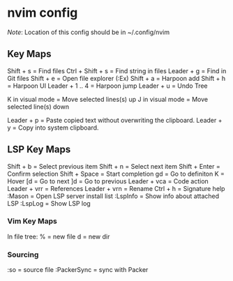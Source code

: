 # nvim config

*Note*: Location of this config should be in ~/.config/nvim

## Key Maps
Shift + s = Find files
Ctrl + Shift + s = Find string in files
Leader + g = Find in Git files
Shift + e = Open file explorer (:Ex)
Shift + a = Harpoon add
Shift + h = Harpoon UI
Leader + 1 .. 4 = Harpoon jump
Leader + u = Undo Tree

K in visual mode = Move selected lines(s) up
J in visual mode = Move selected line(s) down

Leader + p = Paste copied text without overwriting the clipboard.
Leader + y = Copy into system clipboard.

## LSP Key Maps
Shift + b = Select previous item
Shift + n = Select next item
Shift + Enter = Confirm selection
Shift + Space = Start completion
gd = Go to definiton
K = Hover
[d = Go to next
]d = Go to previous
Leader + vca = Code action
Leader + vrr = References
Leader + vrn = Rename
Ctrl + h = Signature help
:Mason = Open LSP server install list
:LspInfo = Show info about attached LSP
:LspLog = Show LSP log

### Vim Key Maps
In file tree:
% = new file
d = new dir

### Sourcing
:so = source file
:PackerSync = sync with Packer
